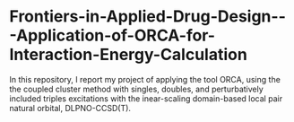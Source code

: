 # Frontiers-in-Applied-Drug-Design---Application-of-ORCA-for-Interaction-Energy-Calculation
In this repository, I report my project of applying the tool ORCA, using the the coupled cluster method with singles, doubles, and perturbatively included triples excitations with the inear-scaling domain-based local pair natural orbital, DLPNO-CCSD(T).
